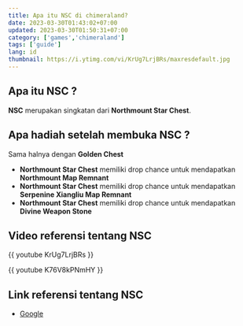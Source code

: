 ```yaml
---
title: Apa itu NSC di chimeraland?
date: 2023-03-30T01:43:02+07:00
updated: 2023-03-30T01:50:31+07:00
category: ['games','chimeraland']
tags: ['guide']
lang: id
thumbnail: https://i.ytimg.com/vi/KrUg7LrjBRs/maxresdefault.jpg
---
```


## Apa itu NSC ?

**NSC** merupakan singkatan dari **Northmount Star Chest**.

## Apa hadiah setelah membuka NSC ?
Sama halnya dengan **Golden Chest**
- **Northmount Star Chest** memiliki drop chance untuk mendapatkan **Northmount Map Remnant**
- **Northmount Star Chest** memiliki drop chance untuk mendapatkan **Serpenine Xiangliu Map Remnant**
- **Northmount Star Chest** memiliki drop chance untuk mendapatkan **Divine Weapon Stone**

## Video referensi tentang NSC

{{ youtube KrUg7LrjBRs }}

{{ youtube K76V8kPNmHY }}

## Link referensi tentang NSC
- [Google](https://www.google.com/search?q=northmount+star+chest+chimeraland&client=firefox-b-d&sxsrf=APwXEdeyweGyXeJMc1YGoq9ui5G8s-b6eg%3A1680115739768&ei=G4gkZKzELqqD4-EPrvyu-AY&ved=0ahUKEwjsvebu5oH-AhWqwTgGHS6-C28Q4dUDCA4&uact=5&oq=northmount+star+chest+chimeraland&gs_lcp=Cgxnd3Mtd2l6LXNlcnAQAzIFCCEQoAE6CAgAEKIEELADOgsIABCJBRCiBBCwAzoECCEQFUoECEEYAVCcAljpDmCZE2gBcAB4AIABlwGIAZQKkgEDNC44mAEAoAEByAEDwAEB&sclient=gws-wiz-serp)